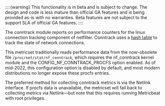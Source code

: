 ::::{warning}
This functionality is in beta and is subject to change. The design and code is less mature than official GA features and is being provided as-is with no warranties. Beta features are not subject to the support SLA of official GA features.
::::


The conntrack module reports on performance counters for the linux connection tracking component of netfilter. Conntrack uses a [hash table](http://people.netfilter.org/pablo/docs/login.pdf) to track the state of network connections.

This metricset traditionally reads performance data from the now-obsolete file `/proc/net/stat/nf_conntrack`, which requires the nf_conntrack kernel module and the CONFIG_NF_CONNTRACK_PROCFS option enabled. As of mid-2022, this configuration option is disabled by default, and most modern distributions no longer expose these procfs entries.

The preferred method for collecting conntrack metrics is via the Netlink interface. If procfs data is unavailable, the metricset will fall back to collecting metrics via Netlink—but note that this requires running Metricbeat with root privileges.
